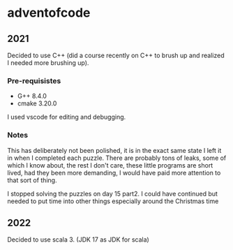 # adventofcode


## 2021
Decided to use C++ (did a course recently on C++ to brush up and realized I needed more brushing up).

### Pre-requisistes
- G++  8.4.0
- cmake 3.20.0

I used vscode for editing and debugging.

### Notes
This has deliberately not been polished, it is in the exact same state I left it in when I completed each puzzle.
There are probably tons of leaks, some of which I know about, the rest I don't care, these little programs are short lived, had they been more demanding, I would 
have paid more attention to that sort of thing.

I stopped solving the puzzles on day 15 part2. I could have continued but needed to put time into other things especially around the Christmas time

## 2022
Decided to use scala 3. (JDK 17 as JDK for scala)
